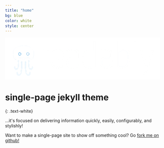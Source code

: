 ```yaml
---
title: "home"
bg: blue
color: white
style: center
---
```


<img src='img/readably_logo_whbl.png' width="600">


# single-page jekyll theme
{: .text-white}


…it's focused on delivering information quickly, easily, configurably, and stylishly!

Want to make a single-page site to show off something cool? Go [fork me on github!](https://github.com/t413/SinglePaged)


